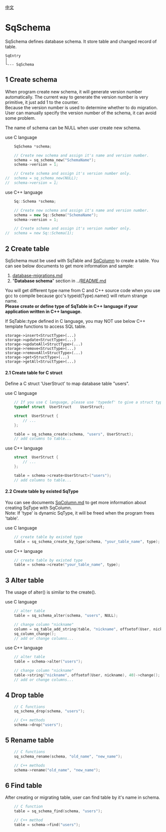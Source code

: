 ﻿[中文](SqSchema.cn.md)

# SqSchema

SqSchema defines database schema. It store table and changed record of table.

	SqEntry
	│
	└--- SqSchema

## 1 Create schema

When program create new schema, it will generate version number automatically. The current way to generate the version number is very primitive, it just add 1 to the counter.  
Because the version number is used to determine whether to do migration. User can manually specify the version number of the schema, it can avoid some problem.  
  
The name of schema can be NULL when user create new schema.  
  
use C language

```c
	SqSchema *schema;

	// Create new schema and assign it's name and version number.
	schema = sq_schema_new("SchemaName");
	schema->version = 1;

	// Create schema and assign it's version number only.
//	schema = sq_schema_new(NULL);
//	schema->version = 1;
```

use C++ language

```c++
	Sq::Schema *schema;

	// Create new schema and assign it's name and version number.
	schema = new Sq::Schema("SchemaName");
	schema->version = 1;

	// Create schema and assign it's version number only.
//	schema = new Sq::Schema(1);
```

## 2 Create table

SqSchema must be used with SqTable and [SqColumn](SqColumn.md) to create a table. You can see below documents to get more information and sample:  
1. [database-migrations.md](database-migrations.md)
2. "**Database schema**" section in ../[README.md](../README.md#database-schema)
  
You will get different type name from C and C++ source code when you use gcc to compile because gcc's typeid(Type).name() will return strange name.  
**Please create or define type of SqTable in C++ language if your application written in C++ language.**  
  
If SqTable::type defined in C language, you may NOT use below C++ template functions to access SQL table.

	storage->insert<StructType>(...)
	storage->update<StructType>(...)
	storage->updateAll<StructType>(...)
	storage->remove<StructType>(...)
	storage->removeAll<StructType>(...)
	storage->get<StructType>(...)
	storage->getAll<StructType>(...)

#### 2.1 Create table for C struct

Define a C struct 'UserStruct' to map database table "users".  
  
use C language

```c
	// If you use C language, please use 'typedef' to give a struct type a new name.
	typedef struct  UserStruct    UserStruct;

	struct  UserStruct {
		// ...
	};

	table = sq_schema_create(schema, "users", UserStruct);
	// add columns to table...
```

use C++ language

```c++
	struct  UserStruct {
		// ...
	};

	table = schema->create<UserStruct>("users");
	// add columns to table...
```

#### 2.2 Create table by existed SqType

You can see documents [SqColumn.md](SqColumn.md) to get more information about creating SqType with SqColumn.  
Note: If 'type' is dynamic SqType, it will be freed when the program frees 'table'.  
  
use C language

```c
	// create table by existed type
	table = sq_schema_create_by_type(schema, "your_table_name", type);
```

use C++ language

```c++
	// create table by existed type
	table = schema->create("your_table_name", type);
```

## 3 Alter table

The usage of alter() is similar to the create().  
  
use C language

```c
	// alter table
	table = sq_schema_alter(schema, "users", NULL);

	// change column "nickname"
	column = sq_table_add_string(table, "nickname", offsetof(User, nickname), 40);
	sq_column_change();
	// add or change columns...
```

use C++ language

```c++
	// alter table
	table = schema->alter("users");

	// change column "nickname"
	table->string("nickname", offsetof(User, nickname), 40)->change();
	// add or change columns...
```

## 4 Drop table

```c++
	// C functions
	sq_schema_drop(schema, "users");

	// C++ methods
	schema->drop("users");
```

## 5 Rename table

```c++
	// C functions
	sq_schema_rename(schema, "old_name", "new_name");

	// C++ methods
	schema->rename("old_name", "new_name");
```

## 6 Find table

After creating or migrating table, user can find table by it's name in schema.

```c++
	// C function
	table = sq_schema_find(schema, "users");

	// C++ method
	table = schema->find("users");
```
